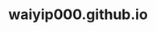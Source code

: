 <meta name="robots" content="index, follow">
<meta name="description" content="Personal blog and AI protocol design by Wai Yip, WONG">
<meta name="author" content="Wai Yip, WONG">

# waiyip000.github.io
